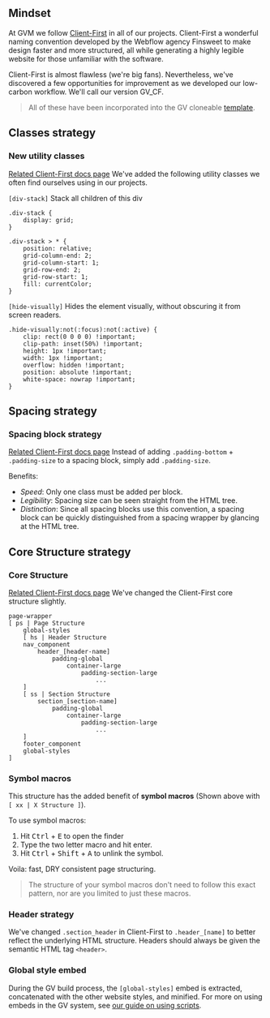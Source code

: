 ## Mindset
At GVM we follow [Client-First](https://finsweet.com/client-first) in all of our projects. Client-First a wonderful naming convention developed by the Webflow agency Finsweet to make design faster and more structured, all while generating a highly legible website for those unfamiliar with the software.

Client-First is almost flawless (we're big fans). Nevertheless, we've discovered a few opportunities for improvement as we developed our low-carbon workflow. We'll call our version GV_CF.

> All of these have been incorporated into the GV cloneable [template](). 

## Classes strategy
### New utility classes
[Related Client-First docs page](https://www.finsweet.com/client-first/docs/utility-class-systems)
We've added the following utility classes we often find ourselves using in our projects.

`[div-stack]` 
Stack all children of this div
```
.div-stack {
	display: grid;
}

.div-stack > * {
	position: relative;
	grid-column-end: 2;
	grid-column-start: 1;
	grid-row-end: 2;
	grid-row-start: 1;
	fill: currentColor;
}
```

`[hide-visually]`
Hides the element visually, without obscuring it from screen readers.
```
.hide-visually:not(:focus):not(:active) {
	clip: rect(0 0 0 0) !important; 
	clip-path: inset(50%) !important;
	height: 1px !important;
	width: 1px !important;
	overflow: hidden !important;
	position: absolute !important;
	white-space: nowrap !important; 
}
```

## Spacing strategy
### Spacing block strategy
[Related Client-First docs page](https://www.finsweet.com/client-first/docs/spacing-strategy/#spacing-block-strategy)
Instead of adding `.padding-bottom` + `.padding-size` to a spacing block, simply add `.padding-size`.

Benefits: 
 - *Speed*: Only one class must be added per block.
 - *Legibility*: Spacing size can be seen straight from the HTML tree.
 - *Distinction*: Since all spacing blocks use this convention, a spacing block can be quickly distinguished from a spacing wrapper by glancing at the HTML tree.

## Core Structure strategy
### Core Structure
[Related Client-First docs page](https://www.finsweet.com/client-first/docs/core-structure-strategy)
We've changed the Client-First core structure slightly. 

```
page-wrapper
[ ps | Page Structure
	global-styles
	[ hs | Header Structure 
	nav_component
		header_[header-name]
			padding-global
				container-large
					padding-section-large
						...
	]
	[ ss | Section Structure
		section_[section-name]
			padding-global
				container-large
					padding-section-large
						...
	]
	footer_component
	global-styles
]
```

### Symbol macros
This structure has the added benefit of **symbol macros** (Shown above with `[ xx | X Structure ]`). 

To use symbol macros:
1. Hit <kbd>Ctrl</kbd> + <kbd>E</kbd> to open the finder 
2. Type the two letter macro and hit enter. 
3. Hit <kbd>Ctrl</kbd> + <kbd>Shift</kbd> + <kbd>A</kbd> to unlink the symbol.

Voila: fast, DRY consistent page structuring. 

> The structure of your symbol macros don't need to follow this exact pattern, nor are you limited to just these macros.

### Header strategy
We've changed `.section_header` in Client-First to `.header_[name]` to better reflect the underlying HTML structure. Headers should always be given the semantic HTML tag `<header>`.

### Global style embed
During the GV build process, the `[global-styles]` embed is extracted, concatenated with the other website styles, and minified. For more on using embeds in the GV system, see [our guide on using scripts](Scripting%20blog%20post.md).